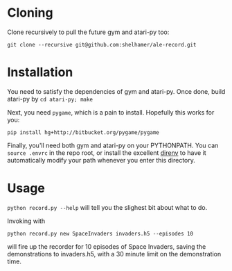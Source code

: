 # Cloning

Clone recursively to pull the future gym and atari-py too:

```
git clone --recursive git@github.com:shelhamer/ale-record.git
```

# Installation

You need to satisfy the dependencies of gym and atari-py.
Once done, build atari-py by `cd atari-py; make`

Next, you need `pygame`, which is a pain to install. Hopefully this works for you:

```
pip install hg+http://bitbucket.org/pygame/pygame
```

Finally, you'll need both gym and atari-py on your PYTHONPATH. You can `source
.envrc` in the repo root, or install the excellent
[direnv](git@github.com:direnv/direnv.git) to have it automatically modify your
path whenever you enter this directory.

# Usage

`python record.py --help` will tell you the slighest bit about what to do.

Invoking with

```
python record.py new SpaceInvaders invaders.h5 --episodes 10
```

will fire up the recorder for 10 episodes of Space Invaders, saving the demonstrations to invaders.h5, with a 30 minute limit on the demonstration time.
